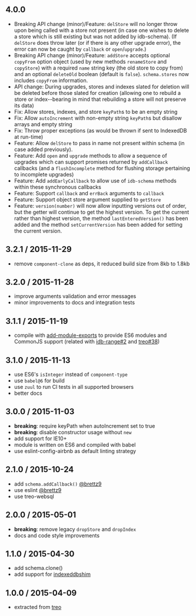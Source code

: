 ## 4.0.0

* Breaking API change (minor)/Feature: `delStore` will no longer throw upon
  being called with a store not present (in case one wishes to delete a store
  which is still existing but was not added by idb-schema). (If `delStore`
  does throw later (or if there is any other upgrade error), the error
  can now be caught by `callback` or `open`/`upgrade`.)
* Breaking API change (minor)/Feature: `addStore` accepts optional `copyFrom`
  option object (used by new methods `renameStore` and `copyStore`) with
  a required `name` string key (the old store to copy from) and an optional
  `deleteOld` boolean (default is `false`). `schema.stores` now includes
  `copyFrom` information.
* API change: During upgrades, stores and indexes slated for deletion will
  be deleted before those slated for creation (allowing one to rebuild a
  store or index--bearing in mind that rebuilding a store will not preserve
  its data)
* Fix: Allow stores, indexes, and store `keyPath`s to be an empty string
* Fix: Allow `autoIncrement` with non-empty string `keyPath`s but disallow
  arrays and empty string
* Fix: Throw proper exceptions (as would be thrown if sent to IndexedDB at
  run-time)
* Feature: Allow `delStore` to pass in name not present within schema (in
  case added previously).
* Feature: Add `open` and `upgrade` methods to allow a sequence of upgrades
  which can support promises returned by `addCallback` callbacks (and a
  `flushIncomplete` method for flushing storage pertaining to incomplete
  upgrades)
* Feature: Add `addEarlyCallback` to allow use of `idb-schema` methods
  within these synchronous callbacks
* Feature: Support `callback` and `errBack` arguments to `callback`
* Feature: Support object store argument supplied to `getStore`
* Feature: `version(number)` will now allow inputting versions out of order,
  but the getter will continue to get the highest version. To get the current
  rather than highest version, the method `lastEnteredVersion()` has been
  added and the method `setCurrentVersion` has been added for setting the
  current version.

## 3.2.1 / 2015-11-29

* remove `component-clone` as deps,
  it reduced build size from 8kb to 1.8kb

## 3.2.0 / 2015-11-28

* improve arguments validation and error messages
* minor improvements to docs and integration tests

## 3.1.1 / 2015-11-19

* compile with [add-module-exports](https://github.com/59naga/babel-plugin-add-module-exports) to provide ES6 modules and CommonJS support (related with [idb-range#2](https://github.com/treojs/idb-range/issues/2) and [treo#38](https://github.com/treojs/treo/pull/38))

## 3.1.0 / 2015-11-13

* use ES6's `isInteger` instead of `component-type`
* use `babel@6` for build
* use `zuul` to run CI tests in all supported browsers
* better docs

## 3.0.0 / 2015-11-03

* **breaking**: require keyPath when autoIncrement set to true
* **breaking**: disable constructor usage without `new`
* add support for IE10+
* module is written on ES6 and compiled with babel
* use eslint-config-airbnb as default linting strategy

## 2.1.0 / 2015-10-24

* add `schema.addCallback()` [@brettz9](https://github.com/brettz9)
* use eslint [@brettz9](https://github.com/brettz9)
* use treo-websql

## 2.0.0 / 2015-05-01

* **breaking**: remove legacy `dropStore` and `dropIndex`
* docs and code style improvements

## 1.1.0 / 2015-04-30

* add schema.clone()
* add support for [indexeddbshim](https://github.com/axemclion/IndexedDBShim)

## 1.0.0 / 2015-04-09

* extracted from [treo](http://treojs.com)
